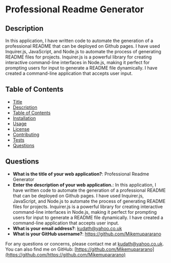 
# Professional Readme Generator

## Description
In this application, I have written code to automate the generation of a professional README that can be deployed on Github pages. I have used Inquirer.js, JavaScript, and Node.js to automate the process of generating README files for projects. Inquirer.js is a powerful library for creating interactive command-line interfaces in Node.js, making it perfect for prompting users for input to generate a README file dynamically. I have created a command-line application that accepts user input.

## Table of Contents
- [Title](#title)
- [Description](#description)
- [Table of Contents](#table)
- [Installation](#installation)
- [Usage](#usage)
- [License](#license)
- [Contributing](#contributing)
- [Tests](#tests)
- [Questions](#questions)

## Questions
- **What is the title of your web application?**: Professional Readme Generator
- **Enter the description of your web application.**: In this application, I have written code to automate the generation of a professional README that can be deployed on Github pages. I have used Inquirer.js, JavaScript, and Node.js to automate the process of generating README files for projects. Inquirer.js is a powerful library for creating interactive command-line interfaces in Node.js, making it perfect for prompting users for input to generate a README file dynamically. I have created a command-line application that accepts user input.
- **What is your email address?**: kudath@yahoo.co.uk
- **What is your GitHub username?**: https://github.com/Mikemupararano

For any questions or concerns, please contact me at kudath@yahoo.co.uk.
You can also find me on GitHub: [https://github.com/Mikemupararano](https://github.com/https://github.com/Mikemupararano)
